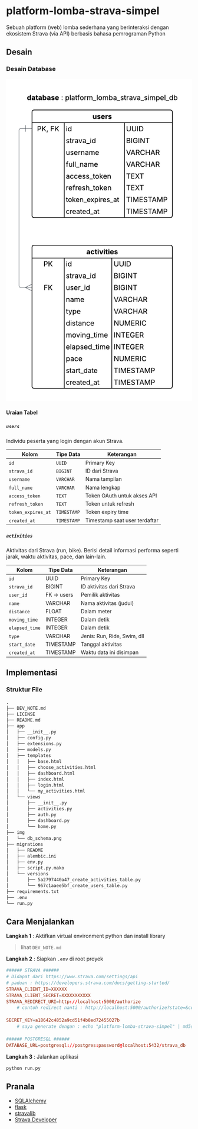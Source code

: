 # platform-lomba-strava-simpel

Sebuah platform (web) lomba sederhana yang berinteraksi dengan ekosistem Strava (via API) berbasis bahasa pemrograman Python

## Desain

### Desain Database

<!-- ![Skema Database](./img/db_schema.png) -->

![Skema Database](./img/db_schema_initial.png)

#### Uraian Tabel

##### `users`

Individu peserta yang login dengan akun Strava.

| Kolom                | Tipe Data    | Keterangan                    |
| ------------------   | ----------   | ----------------------------- |
| `id`                 | `UUID`       | Primary Key                   |
| `strava_id`          | `BIGINT`     | ID dari Strava                |
| `username`           | `VARCHAR`    | Nama tampilan                 |
| `full_name`          | `VARCHAR`    | Nama lengkap                  |
| `access_token`       | `TEXT`       | Token OAuth untuk akses API   |
| `refresh_token`      | `TEXT`       | Token untuk refresh           |
| `token_expires_at`   | `TIMESTAMP`  | Token expiry time             |
| `created_at`         | `TIMESTAMP`  | Timestamp saat user terdaftar |

<!-- ##### `teams`

tim tempat peserta bergabung pada lomba.

| Kolom         | Tipe Data    | Keterangan                       |
| ------------  | ----------   | -------------------------------- |
| `id`          | `UUID`       | Primary Key                      |
| `name`        | `VARCHAR`    | Nama tim                         |
| `code`        | `VARCHAR`    | Kode unik  untuk join ke tim     |
| `created_at`  | `TIMESTAMP`  | Tanggal dibuat                   | -->

<!-- ##### `team_members`

Tabel penghubung untuk menyatakan relasi _many-to-many_ antara `users` dan `teams`.

| Kolom        | Tipe Data    | Keterangan             |
| ----------   | ----------   | ---------------------- |
| `id`         | `INT`        | Primary Key            |
| `user_id`    | FK → `users` | Peserta                |
| `team_id`    | FK → `teams` | Tim                    |
| `joined_at`  | `TIMESTAMP`  | Waktu bergabung ke tim | -->

##### `activities`

Aktivitas dari Strava (run, bike). Berisi detail informasi performa seperti jarak, waktu aktivitas, pace, dan lain-lain.

| Kolom          | Tipe Data  | Keterangan                  |
| -------------- | ---------- | --------------------------- |
| `id`           | UUID       | Primary Key                 |
| `strava_id`    | BIGINT     | ID aktivitas dari Strava    |
| `user_id`      | FK → users | Pemilik aktivitas           |
| `name`         | VARCHAR    | Nama aktivitas (judul)      |
| `distance`     | FLOAT      | Dalam meter                 |
| `moving_time`  | INTEGER    | Dalam detik                 |
| `elapsed_time` | INTEGER    | Dalam detik                 |
| `type`         | VARCHAR    | Jenis: Run, Ride, Swim, dll |
| `start_date`   | TIMESTAMP  | Tanggal aktivitas           |
| `created_at`   | TIMESTAMP  | Waktu data ini disimpan     |

<!-- ##### `team_scores`

hasil agregat perolehan performa dari seluruh anggota tim.

| Kolom            | Tipe Data           | Keterangan                          |
| ---------------  | -----------------   | ----------------------------------- |
| `id`             | `INT`               | Primary Key                         |
| `team_id`        | FK → `teams`        | Tim                                 |
| `total_distance` | `NUMERIC`           | Total jarak                         |
| `elapsed_time`   | `NUMERIC`           | Total waktu aktivitas               |
| `avg_pace`       | `NUMERIC`           | Rata-rata pace tim untuk total 20km |
| `submitted_at`   | `TIMESTAMP`         | Terakhir kali diperbarui            | -->

## Implementasi

### Struktur File

```tree
.
├── DEV_NOTE.md
├── LICENSE
├── README.md
├── app
│   ├── __init__.py
│   ├── config.py
│   ├── extensions.py
│   ├── models.py
│   ├── templates
│   │   ├── base.html
│   │   ├── choose_activities.html
│   │   ├── dashboard.html
│   │   ├── index.html
│   │   ├── login.html
│   │   └── my_activities.html
│   └── views
│       ├── __init__.py
│       ├── activities.py
│       ├── auth.py
│       ├── dashboard.py
│       └── home.py
├── img
│   └── db_schema.png
├── migrations
│   ├── README
│   ├── alembic.ini
│   ├── env.py
│   ├── script.py.mako
│   └── versions
│       ├── 5a2797440a47_create_activities_table.py
│       └── 967c1aaee5bf_create_users_table.py
├── requirements.txt
├── .env
└── run.py
```

## Cara Menjalankan

**Langkah 1** : Aktifkan virtual environment python dan install library

> lihat `DEV_NOTE.md`

**Langkah 2** : Siapkan `.env` di root proyek

```conf
###### STRAVA ######
# Didapat dari https://www.strava.com/settings/api
# paduan : https://developers.strava.com/docs/getting-started/
STRAVA_CLIENT_ID=XXXXXX
STRAVA_CLIENT_SECRET=XXXXXXXXXXX
STRAVA_REDIRECT_URI=http://localhost:5000/authorize
    # contoh redirect nanti : http://localhost:5000/authorize?state=&code=XXXX&scope=read,activity:read
    
SECRET_KEY=a18642c4852a9cd51f4b8ed72455027b
    # saya generate dengan : echo "platform-lomba-strava-simpel" | md5sum

###### POSTGRESQL ######
DATABASE_URL=postgresql://postgres:password@localhost:5432/strava_db
```

**Langkah 3** : Jalankan aplikasi

```bash
python run.py
```

## Pranala

- [SQLAlchemy](https://www.sqlalchemy.org/)
- [flask](https://flask.palletsprojects.com/en/stable/)
- [stravalib](https://github.com/stravalib/stravalib)
- [Strava Developer](https://developers.strava.com/)
